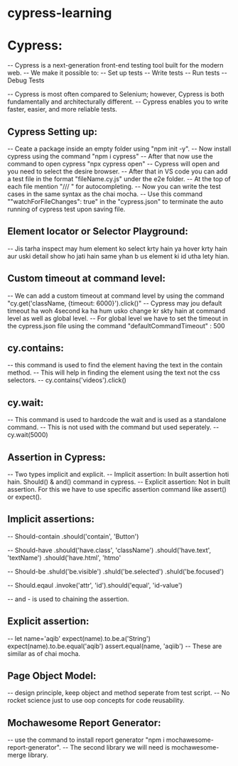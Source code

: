 # cypress-learning
Cypress:
========
-- Cypress is a next-generation front-end testing tool built for the modern web. 
-- We make it possible to:
	-- Set up tests
	-- Write tests
	-- Run tests
	-- Debug Tests

-- Cypress is most often compared to Selenium; however, Cypress is both fundamentally and architecturally different. 
-- Cypress enables you to write faster, easier, and more reliable tests.


Cypress Setting up:
-------------------
-- Ceate a package inside an empty folder using "npm init -y".
-- Now install cypress using the command "npm i cypress"
-- After that now use the command to open cypress "npx cypress open"
-- Cypress will open and you need to select the desire browser.
-- After that in VS code you can add a test file in the format "fileName.cy.js" under the e2e folder.
-- At the top of each file mention "/// <reference types="Cypress"/>" for autocompleting.
-- Now you can write the test cases in the same syntax as the chai mocha.
-- Use this command ""watchForFileChanges": true" in the "cypress.json" to terminate the auto running of cypress test upon saving file.

Element locator or Selector Playground:
---------------------------------------
-- Jis tarha inspect may hum element ko select krty hain ya hover krty hain aur uski detail show ho jati hain same yhan b us element ki id utha lety hian.

Custom timeout at command level:
--------------------------------
-- We can add a custom timeout at command level by using the command "cy.get('className, {timeout: 6000}').click()"
-- Cypress may jou default timeout ha woh 4second ka ha hum usko change kr skty hain at command level as well as global level.
-- For global level we have to set the timeout in the cypress.json file using the command "defaultCommandTimeout" : 500


cy.contains:
-----------
-- this command is used to find the element having the text in the contain method.
-- This will help in finding the element using the text not the css selectors.
-- cy.contains('videos').click()


cy.wait:
-------- 
-- This  command is used to hardcode the wait and is used as a standalone command.
-- This is not used with the command but used seperately.
-- cy.wait(5000)

Assertion in Cypress:
----------------------
-- Two types implicit and explicit.
-- Implicit assertion: In built assertion hoti hain. Should() & and() command in cypress.
-- Explicit assertion: Not in built assertion. For this we have to use specific assertion command like assert() or expect().


Implicit assertions:
--------------------
-- Should-contain	.should('contain', 'Button')

-- Should-have 		.should('have.class', 'className') 
			.should('have.text', 'textName') 
			.should('have.html', 'htmo'

-- Should-be 		.shuld('be.visible')
			.shuld('be.selected')
			.shuld('be.focused')

-- Should.eqaul 	.invoke('attr', 'id').should('equal', 'id-value')

-- and - is used to chaining the assertion.


Explicit assertion:
-------------------
-- let name='aqib'
        expect(name).to.be.a('String')
        expect(name).to.be.equal('aqib')
        assert.equal(name, 'aqiib')
-- These are similar as of chai mocha.


Page Object Model:
------------------
-- design principle, keep object and method seperate from test script.
-- No rocket science just to use oop concepts for code reusability.

Mochawesome Report Generator:
-----------------------------
-- use the command to install report generator "npm i mochawesome-report-generator".
-- The second library we will need is mochawesome-merge library.



























